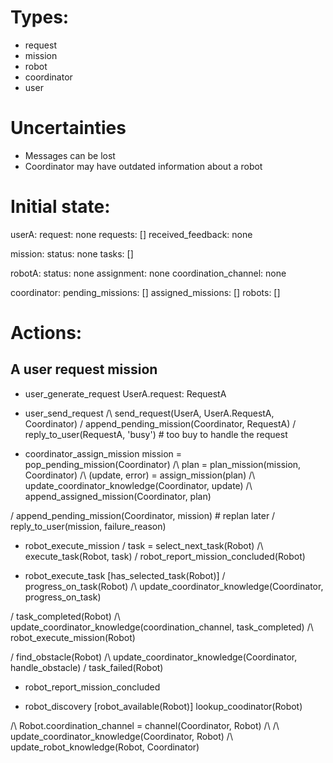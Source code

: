 
# Types:
 - request
 - mission
 - robot
 - coordinator
 - user

# Uncertainties
 - Messages can be lost
 - Coordinator may have outdated information about a robot
  

# Initial state:

userA:
    request: none
    requests: []
    received_feedback: none

mission:
    status: none
    tasks: []

robotA: 
    status: none
    assignment: none
    coordination_channel: none

coordinator:
    pending_missions: []
    assigned_missions: []
    robots: []

# Actions:
## A user request mission

- user_generate_request
UserA.request: RequestA

- user_send_request
/\ send_request(UserA, UserA.RequestA, Coordinator)
 \/ append_pending_mission(Coordinator, RequestA)
 \/ reply_to_user(RequestA, 'busy') # too buy to handle the request

- coordinator_assign_mission
mission = pop_pending_mission(Coordinator)
 /\ plan = plan_mission(mission, Coordinator)
 /\ (update, error) = assign_mission(plan)
 /\ update_coordinator_knowledge(Coordinator, update)
 /\ append_assigned_mission(Coordinator, plan)
 
 \/ append_pending_mission(Coordinator, mission) # replan later
 \/ reply_to_user(mission, failure_reason)

    
- robot_execute_mission
\/ task = select_next_task(Robot)
    /\ execute_task(Robot, task)
\/ robot_report_mission_concluded(Robot)


- robot_execute_task
[has_selected_task(Robot)]
\/ progress_on_task(Robot)
    /\ update_coordinator_knowledge(Coordinator, progress_on_task)

\/ task_completed(Robot)
    /\ update_coordinator_knowledge(coordination_channel, task_completed)
    /\ robot_execute_mission(Robot)

\/ find_obstacle(Robot)
    /\ update_coordinator_knowledge(Coordinator, handle_obstacle)
\/ task_failed(Robot)


- robot_report_mission_concluded



- robot_discovery
[robot_available(Robot)]
lookup_coodinator(Robot)
<transaction>
/\ Robot.coordination_channel = channel(Coordinator, Robot)
/\  
/\ update_coordinator_knowledge(Coordinator, Robot)
/\ update_robot_knowledge(Robot, Coordinator)


